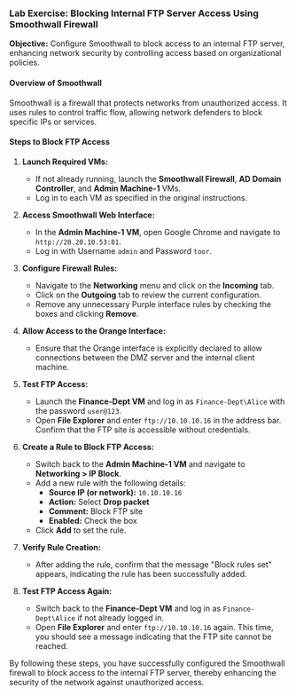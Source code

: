### Lab Exercise: Blocking Internal FTP Server Access Using Smoothwall Firewall

**Objective:** Configure Smoothwall to block access to an internal FTP server, enhancing network security by controlling access based on organizational policies.

#### Overview of Smoothwall
Smoothwall is a firewall that protects networks from unauthorized access. It uses rules to control traffic flow, allowing network defenders to block specific IPs or services.

#### Steps to Block FTP Access

1. **Launch Required VMs:**
   - If not already running, launch the **Smoothwall Firewall**, **AD Domain Controller**, and **Admin Machine-1** VMs.
   - Log in to each VM as specified in the original instructions.

2. **Access Smoothwall Web Interface:**
   - In the **Admin Machine-1 VM**, open Google Chrome and navigate to `http://20.20.10.53:81`.
   - Log in with Username `admin` and Password `toor`.

3. **Configure Firewall Rules:**
   - Navigate to the **Networking** menu and click on the **Incoming** tab.
   - Click on the **Outgoing** tab to review the current configuration.
   - Remove any unnecessary Purple interface rules by checking the boxes and clicking **Remove**.

4. **Allow Access to the Orange Interface:**
   - Ensure that the Orange interface is explicitly declared to allow connections between the DMZ server and the internal client machine.

5. **Test FTP Access:**
   - Launch the **Finance-Dept VM** and log in as `Finance-Dept\Alice` with the password `user@123`.
   - Open **File Explorer** and enter `ftp://10.10.10.16` in the address bar. Confirm that the FTP site is accessible without credentials.

6. **Create a Rule to Block FTP Access:**
   - Switch back to the **Admin Machine-1 VM** and navigate to **Networking > IP Block**.
   - Add a new rule with the following details:
     - **Source IP (or network):** `10.10.10.16`
     - **Action:** Select **Drop packet**
     - **Comment:** Block FTP site
     - **Enabled:** Check the box
   - Click **Add** to set the rule.

7. **Verify Rule Creation:**
   - After adding the rule, confirm that the message "Block rules set" appears, indicating the rule has been successfully added.

8. **Test FTP Access Again:**
   - Switch back to the **Finance-Dept VM** and log in as `Finance-Dept\Alice` if not already logged in.
   - Open **File Explorer** and enter `ftp://10.10.10.16` again. This time, you should see a message indicating that the FTP site cannot be reached.

By following these steps, you have successfully configured the Smoothwall firewall to block access to the internal FTP server, thereby enhancing the security of the network against unauthorized access.
